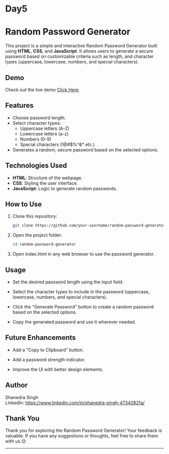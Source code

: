 # Day5
# Random Password Generator

This project is a simple and interactive Random Password Generator built using **HTML**, **CSS**, and **JavaScript**. It allows users to generate a secure password based on customizable criteria such as length, and character types (uppercase, lowercase, numbers, and special characters).

## Demo

Check out the live demo [Click Here](https://shanedrasingh.github.io/Quiz-App/). 

## Features

- Choose password length.
- Select character types:
  - Uppercase letters (A-Z)
  - Lowercase letters (a-z)
  - Numbers (0-9)
  - Special characters (!@#$%^&* etc.)
- Generates a random, secure password based on the selected options.

## Technologies Used

- **HTML**: Structure of the webpage.
- **CSS**: Styling the user interface.
- **JavaScript**: Logic to generate random passwords.

## How to Use

1. Clone this repository:
   ```bash
   git clone https://github.com/your-username/random-password-generator.git
2. Open the project folder:
   ```bash 
   cd random-password-generator
3. Open index.html in any web browser to use the password generator.

## Usage
- Set the desired password length using the input field.

- Select the character types to include in the password (uppercase, lowercase, numbers, and special characters).

- Click the "Generate Password" button to create a random password based on the selected options.

- Copy the generated password and use it wherever needed.

## Future Enhancements

- Add a "Copy to Clipboard" button.

- Add a password strength indicator.

- Improve the UI with better design elements.

## Author

Shanedra Singh \
LinkedIn: https://www.linkedin.com/in/shanedra-singh-47342821a/

## Thank You

Thank you for exploring the Random Password Generator! Your feedback is valuable. If you have any suggestions or thoughts, feel free to share them with us.😊

---
